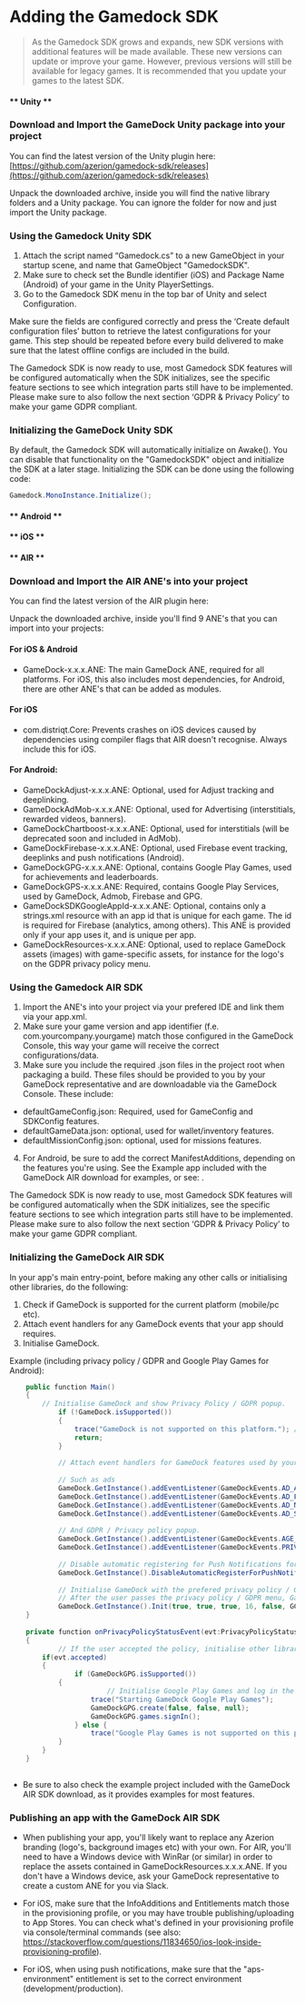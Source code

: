 # Adding the Gamedock SDK

> As the Gamedock SDK grows and expands, new SDK versions with additional features will be made available. These new versions can update or improve your game. However, previous versions will still be available for legacy games. It is recommended that you update your games to the latest SDK.

<!-- tabs:start -->

#### ** Unity **

### Download and Import the GameDock Unity package into your project

You can find the latest version of the Unity plugin here: [https://github.com/azerion/gamedock-sdk/releases](https://github.com/azerion/gamedock-sdk/releases)

Unpack the downloaded archive, inside you will find the native library folders and a Unity package. You can ignore the folder for now and just import the Unity package.

### Using the Gamedock Unity SDK

1. Attach the script named “Gamedock.cs” to a new GameObject in your startup scene, and name that GameObject "GamedockSDK".
2. Make sure to check set the Bundle identifier (iOS) and Package Name (Android) of your game in the Unity PlayerSettings.
3. Go to the Gamedock SDK menu in the top bar of Unity and select Configuration.

Make sure the fields are configured correctly and press the ‘Create default configuration files’ button to retrieve the latest configurations for your game. This step should be repeated before every build delivered to make sure that the latest offline configs are included in the build.

The Gamedock SDK is now ready to use, most Gamedock SDK features will be configured automatically when the SDK initializes, see the specific feature sections to see which integration parts still have to be implemented. Please make sure to also follow the next section ‘GDPR & Privacy Policy’ to make your game GDPR compliant.

### Initializing the GameDock Unity SDK

By default, the Gamedock SDK will automatically initialize on Awake(). You can disable that functionality on the "GamedockSDK" object and initialize the SDK at a later stage. Initializing the SDK can be done using the following code:

~~~C#
Gamedock.MonoInstance.Initialize();
~~~

#### ** Android **



#### ** iOS **



#### ** AIR **

### Download and Import the AIR ANE's into your project

You can find the latest version of the AIR plugin here: <url to be added>

Unpack the downloaded archive, inside you'll find 9 ANE's that you can import into your projects:

#### For iOS & Android
- GameDock-x.x.x.ANE: The main GameDock ANE, required for all platforms. For iOS, this also includes most dependencies, for Android, there are other ANE's that can be added as modules. 

#### For iOS
- com.distriqt.Core: Prevents crashes on iOS devices caused by dependencies using compiler flags that AIR doesn't recognise. Always include this for iOS.

#### For Android:
- GameDockAdjust-x.x.x.ANE: Optional, used for Adjust tracking and deeplinking.
- GameDockAdMob-x.x.x.ANE: Optional, used for Advertising (interstitials, rewarded videos, banners).
- GameDockChartboost-x.x.x.ANE: Optional, used for interstitials (will be deprecated soon and included in AdMob).
- GameDockFirebase-x.x.x.ANE: Optional, used Firebase event tracking, deeplinks and push notifications (Android).
- GameDockGPG-x.x.x.ANE: Optional, contains Google Play Games, used for achievements and leaderboards.
- GameDockGPS-x.x.x.ANE: Required, contains Google Play Services, used by GameDock, Admob, Firebase and GPG.
- GameDockSDKGoogleAppId-x.x.x.ANE: Optional, contains only a strings.xml resource with an app id that is unique for each game. The id is required for Firebase (analytics, among others). This ANE is provided only if your app uses it, and is unique per app.
- GameDockResources-x.x.x.ANE: Optional, used to replace GameDock assets (images) with game-specific assets, for instance for the logo's on the GDPR privacy policy menu.

### Using the Gamedock AIR SDK

1. Import the ANE's into your project via your prefered IDE and link them via your app.xml.
2. Make sure your game version and app identifier (f.e. com.yourcompany.yourgame) match those configured in the GameDock Console, this way your game will receive the correct configurations/data.
3. Make sure you include the required .json files in the project root when packaging a build. These files should be provided to you by your GameDock representative and are downloadable via the GameDock Console.
These include:
- defaultGameConfig.json: Required, used for GameConfig and SDKConfig features.
- defaultGameData.json: optional, used for wallet/inventory features.
- defaultMissionConfig.json: optional, used for missions features. 
4. For Android, be sure to add the correct ManifestAdditions, depending on the features you're using. See the Example app included with the GameDock AIR download for examples, or see: <url to be added>.

The Gamedock SDK is now ready to use, most Gamedock SDK features will be configured automatically when the SDK initializes, see the specific feature sections to see which integration parts still have to be implemented. Please make sure to also follow the next section ‘GDPR & Privacy Policy’ to make your game GDPR compliant.

### Initializing the GameDock AIR SDK

In your app's main entry-point, before making any other calls or initialising other libraries, do the following:
1. Check if GameDock is supported for the current platform (mobile/pc etc).
2. Attach event handlers for any GameDock events that your app should requires.
3. Initialise GameDock.

Example (including privacy policy / GDPR and Google Play Games for Android):
~~~C#
	public function Main()
	{
		// Initialise GameDock and show Privacy Policy / GDPR popup.
      		if (!GameDock.isSupported())
      		{
          		trace("GameDock is not supported on this platform."); // When not Android or iOS
          		return;
      		}
  
      		// Attach event handlers for GameDock features used by your app.
  
      		// Such as ads
      		GameDock.GetInstance().addEventListener(GameDockEvents.AD_AVAILABLE, onAdAvailableEvent);
      		GameDock.GetInstance().addEventListener(GameDockEvents.AD_FINISHED, onAdFinishedEvent);
      		GameDock.GetInstance().addEventListener(GameDockEvents.AD_NOT_AVAILABLE, onAdNotAvailableEvent);
      		GameDock.GetInstance().addEventListener(GameDockEvents.AD_STARTED, onAdStartedEvent);
	
      		// And GDPR / Privacy policy popup.
      		GameDock.GetInstance().addEventListener(GameDockEvents.AGE_GATE_STATUS, onAgeGateStatusEvent);
      		GameDock.GetInstance().addEventListener(GameDockEvents.PRIVACY_POLICY_STATUS, onPrivacyPolicyStatusEvent);
  
      		// Disable automatic registering for Push Notifications for iOS so users don't get a pop-up.
      		GameDock.GetInstance().DisableAutomaticRegisterForPushNotificationsiOS();
  
      		// Initialise GameDock with the prefered privacy policy / GDPR settings. 
      		// After the user passes the privacy policy / GDPR menu, GameDock will start requesting/processing data and firing events.
      		GameDock.GetInstance().Init(true, true, true, 16, false, GCMProjectId);
  	}
  
  	private function onPrivacyPolicyStatusEvent(evt:PrivacyPolicyStatusEvent) : void
  	{
      		// If the user accepted the policy, initialise other libraries, such as Google Play Games.
		if(evt.accepted)
		{
          		if (GameDockGPG.isSupported())
			{
              			// Initialise Google Play Games and log in the user.
			        trace("Starting GameDock Google Play Games");
		    		GameDockGPG.create(false, false, null);
    				GameDockGPG.games.signIn();
          		} else {
		        	trace("Google Play Games is not supported on this platform (not Android!)");
			}      
		}
	}
  
~~~

* Be sure to also check the example project included with the GameDock AIR SDK download, as it provides examples for most features.

### Publishing an app with the GameDock AIR SDK

- When publishing your app, you'll likely want to replace any Azerion branding (logo's, background images etc) with your own. For AIR, you'll need to have a Windows device with WinRar (or similar) in order to replace the assets contained in  GameDockResources.x.x.x.ANE. If you don't have a Windows device, ask your GameDock representative to create a custom ANE for you via Slack. 

- For iOS, make sure that the InfoAdditions and Entitlements match those in the provisioning profile, or you may have trouble publishing/uploading to App Stores. You can check what's defined in your provisioning profile via console/terminal commands (see also: https://stackoverflow.com/questions/11834650/ios-look-inside-provisioning-profile).

- For iOS, when using push notifications, make sure that the "aps-environment" entitlement is set to the correct environment (development/production).

<!-- tabs:end -->
